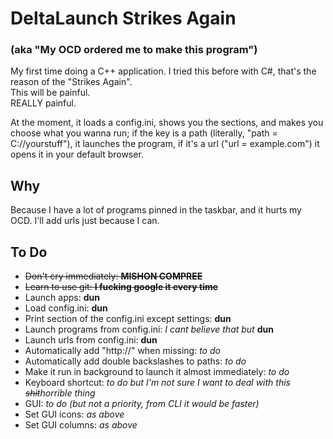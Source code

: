 # DeltaLaunch Strikes Again
### (aka "My OCD ordered me to make this program")
My first time doing a C++ application.
I tried this before with C#, that's the reason of the "Strikes Again".  
This will be painful.  
REALLY painful.  

At the moment, it loads a config.ini, shows you the sections, and makes you choose what you wanna run; if the key is a path (literally, "path = C://yourstuff"), it launches the program, if it's a url ("url = example.com") it opens it in your default browser.

## Why
Because I have a lot of programs pinned in the taskbar, and it hurts my OCD. I'll add urls just because I can.

## To Do
* ~~Don't cry immediately: **MISHON COMPREE**~~
* ~~Learn to use git: **I fucking google it every time**~~
* Launch apps: **dun**
* Load config.ini: **dun**
* Print section of the config.ini except settings: **dun**
* Launch programs from config.ini: *I cant believe that but* **dun**
* Launch urls from config.ini: **dun**
* Automatically add "http://" when missing: *to do*
* Automatically add double backslashes to paths: *to do*
* Make it run in background to launch it almost immediately: *to do*
* Keyboard shortcut: *to do but I'm not sure I want to deal with this ~~shit~~horrible thing*
* GUI: *to do (but not a priority, from CLI it would be faster)*
* Set GUI icons: *as above*
* Set GUI columns: *as above*